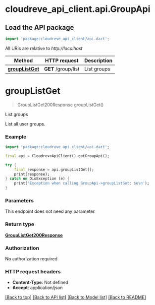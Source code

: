 # cloudreve_api_client.api.GroupApi

## Load the API package
```dart
import 'package:cloudreve_api_client/api.dart';
```

All URIs are relative to *http://localhost*

Method | HTTP request | Description
------------- | ------------- | -------------
[**groupListGet**](GroupApi.md#grouplistget) | **GET** /group/list | List groups


# **groupListGet**
> GroupListGet200Response groupListGet()

List groups

List all user groups.

### Example
```dart
import 'package:cloudreve_api_client/api.dart';

final api = CloudreveApiClient().getGroupApi();

try {
    final response = api.groupListGet();
    print(response);
} catch on DioException (e) {
    print('Exception when calling GroupApi->groupListGet: $e\n');
}
```

### Parameters
This endpoint does not need any parameter.

### Return type

[**GroupListGet200Response**](GroupListGet200Response.md)

### Authorization

No authorization required

### HTTP request headers

 - **Content-Type**: Not defined
 - **Accept**: application/json

[[Back to top]](#) [[Back to API list]](../README.md#documentation-for-api-endpoints) [[Back to Model list]](../README.md#documentation-for-models) [[Back to README]](../README.md)

